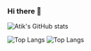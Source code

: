 ### Hi there 👋

![Atik's GitHub stats](https://github-readme-stats.vercel.app/api?username=rahman-atik&show_icons=true&theme=radical) 

![Top Langs](https://github-readme-stats.vercel.app/api/top-langs/?username=rahman-atik&exclude_repo=github-readme-stats) 
![Top Langs](https://github-readme-stats.vercel.app/api/top-langs/?username=arahman-atik&hide=html)
